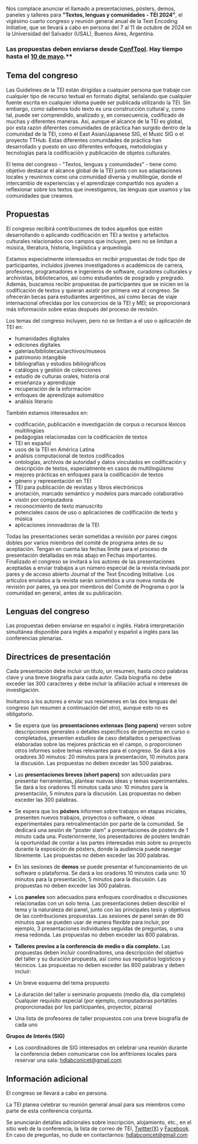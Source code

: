 Nos complace anunciar el llamado a presentaciones, pósters, demos, paneles y talleres para **"Textos, lenguas y comunidades - TEI 2024"**, el vigésimo cuarto congreso y reunión general anual de la Text Encoding Initiative, que se llevará a cabo en persona del 7 al 11 de octubre de 2024 en la Universidad del Salvador (USAL), Buenos Aires, Argentina.

### Las propuestas deben enviarse desde **[ConfTool](https://www.conftool.pro/tei2024/)**. Hay tiempo hasta el <u>10 de mayo</u>.**


## Tema del congreso

Las Guidelines de la TEI están dirigidas a cualquier persona que trabaje con cualquier tipo de recurso textual en formato digital, señalando que cualquier fuente escrita en cualquier idioma puede ser publicada utilizando la TEI. Sin embargo, como sabemos todo texto es una construcción cultural y, como tal, puede ser comprendido, analizado y, en consecuencia, codificado de muchas  y diferentes maneras. Así, aunque el alcance de la TEI es global, por esta razón diferentes comunidades de práctica han surgido dentro de la comunidad de la TEI, como el East Asian/Japanese SIG, el Music SIG o el proyecto TTHub. Estas diferentes comunidades de práctica han desarrollado y puesto en uso diferentes enfoques, metodologías y tecnologías para la codificación y publicación de objetos culturales.

El tema del congreso - "Textos, lenguas y comunidades" - tiene como objetivo destacar el alcance global de la TEI junto con sus adaptaciones locales y reunirnos como una comunidad diversa y multilingüe, donde el intercambio de experiencias y el aprendizaje compartido nos ayuden a reflexionar sobre los textos que investigamos, las lenguas que usamos y las comunidades que creamos.

## Propuestas

El congreso recibirá contribuciones de todos aquellos que estén desarrollando o aplicando codificación en TEI a textos y artefactos culturales relacionados con campos que incluyen, pero no se limitan a música, literatura, historia, lingüística y arqueología.

Estamos especialmente interesados ​​en recibir propuestas de todo tipo de participantes, incluidos jóvenes investigadores o académicos de carrera, profesores, programadores e ingenieros de software, curadores culturales y archivistas, bibliotecarios, así como estudiantes de posgrado y pregrado. Además, buscamos recibir propuestas de participantes que se inicien en la codificación de textos y quieran asistir por primera vez al congreso. Se ofrecerán becas para estudiantes argentinos, así como becas de viaje internacional ofrecidas por los consorcios de la TEI y MEI; se proporcionará más información sobre estas después del proceso de revisión.

Los temas del congreso incluyen, pero no se limitan a el uso o aplicación de TEI en:

- humanidades digitales
- ediciones digitales
- galerías/bibliotecas/archivos/museos
- patrimonio intangible
- bibliografías y estudios bibliográficos
- catálogos y gestión de colecciones
- estudio de culturas orales, historia oral
- enseñanza y aprendizaje
- recuperación de la información
- enfoques de aprendizaje automático
- análisis literario

También estamos interesados ​​en:

- codificación, publicación e investigación de corpus o recursos léxicos multilingües 
- pedagogías relacionadas con la codificación de textos
- TEI en español
- usos de la TEI en América Latina
- análisis computacional de textos codificados
- ontologías, archivos de autoridad y datos vinculados en codificación y descripción de textos, especialmente en casos de multilingüismo
- mejores prácticas en enfoques para la codificación de textos
- género y representación en TEI
- TEI para publicación de revistas y libros electrónicos
- anotación, marcado semántico y modelos para marcado colaborativo
- visión por computadora
- reconocimiento de texto manuscrito
- potenciales casos de uso o aplicaciones de codificación de texto y música
- aplicaciones innovadoras de la TEI

Todas las presentaciones serán sometidas a revisión por pares ciegos dobles por varios miembros del comité de programa antes de su aceptación. Tengan en cuenta las fechas límite para el proceso de presentación detalladas en más abajo en Fechas importantes.<br>
Finalizado el congreso se invitará a los autores de las presentaciones aceptadas a enviar trabajos a un número especial de la revista revisada por pares y de acceso abierto Journal of the Text Encoding Initiative. Los artículos enviados a la revista serán sometidos a una nueva ronda de revisión por pares, ya sea por miembros del Comité de Programa o por la comunidad en general, antes de su publicación.<br>

## Lenguas del congreso

Las propuestas deben enviarse en español o inglés. Habrá interpretación simultánea disponible para inglés a español y español a inglés para las conferencias plenarias.

## Directrices de presentación
Cada presentación debe incluir un título, un resumen, hasta cinco palabras clave y una breve biografía para cada autor. Cada biografía no debe exceder las 300 caracteres y debe incluir la afiliación actual e intereses de investigación.

Invitamos a los autores a enviar sus resúmenes en las dos lenguas del congreso (un resumen a continuación del otro), aunque esto no es obligatorio.

- Se espera que las **presentaciones extensas (long papers)** versen sobre descripciones generales o detalles específicos de proyectos en curso o completados, presenten estudios de caso detallados o perspectivas elaboradas sobre las mejores prácticas en el campo, o proporcionen otros informes sobre temas relevantes para el congreso. Se dará a los oradores 30 minutos: 20 minutos para la presentación, 10 minutos para la discusión. Las propuestas no deben exceder las 500 palabras.

- Las **presentaciones breves (short papers)** son adecuadas para presentar herramientas, plantear nuevas ideas y temas experimentales. Se dará a los oradores 15 minutos cada uno: 10 minutos para la presentación, 5 minutos para la discusión. Las propuestas no deben exceder las 300 palabras.

- Se espera que los **pósters** informen sobre trabajos en etapas iniciales, presenten nuevos trabajos, proyectos o software, o ideas experimentales para retroalimentación por parte de la comunidad. Se dedicará una sesión de "poster slam" a presentaciones de pósters de 1 minuto cada una. Posteriormente, los presentadores de pósters tendrán la oportunidad de contar a las partes interesadas más sobre su proyecto durante la exposición de pósters, donde la audiencia puede navegar libremente. Las propuestas no deben exceder las 300 palabras.<br>

- En las sesiones de **demos** se puede presentar el funcionamiento de un software o plataforma.  Se dará a los oradores 10 minutos cada uno: 10 minutos para la presentación, 5 minutos para la discusión. Las propuestas no deben exceder las 300 palabras.<br>

- Los **paneles** son adecuados para enfoques coordinados o discusiones relacionadas con un solo tema. Las presentaciones deben describir el tema y la naturaleza del panel, junto con las principales tesis y objetivos de las contribuciones propuestas. Las sesiones de panel serán de 90 minutos que se pueden usar de manera flexible para incluir, por ejemplo, 3 presentaciones individuales seguidas de preguntas, o una mesa redonda. Las propuestas no deben exceder las 800 palabras. <br>

- **Talleres previos a la conferencia de medio o día completo.** Las propuestas deben incluir coordinadores, una descripción del objetivo del taller y su duración propuesta, así como sus requisitos logísticos y técnicos. Las propuestas no deben exceder las 800 palabras y deben incluir: <br>
- Un breve esquema del tema propuesto<br>
- La duración del taller o seminario propuesto (medio día, día completo)
Cualquier requisito especial (por ejemplo, computadoras portátiles proporcionadas por los participantes, proyector, pizarra)
- Una lista de profesores de taller propuestos con una breve biografía de cada uno

**Grupos de Interés (SIG)**<br>
- Los coordinadores de SIG interesados ​​en celebrar una reunión durante la conferencia deben comunicarse con los anfitriones locales para reservar una sala: [hdlabconicet@gmail.com](hdlabconicet@gmail.com)

## Información adicional

El congreso se llevará a cabo en persona.

La TEI planea celebrar su reunión general anual para sus miembros como parte de esta conferencia conjunta.

Se anunciarán detalles adicionales sobre inscripción, alojamiento, etc., en el sitio web de la conferencia, la lista de correo de TEI, [Twitter(X)](https://twitter.com/teiconsortium?lang=en) y [Facebook](https://web.facebook.com/groups/TEIconsortium/?_rdc=1&_rdr).
En caso de preguntas, no dude en contactarnos: [hdlabconicet@gmail.com](hdlabconicet@gmail.com)